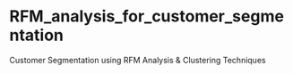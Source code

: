 # RFM_analysis_for_customer_segmentation
Customer Segmentation using RFM Analysis &amp; Clustering Techniques
